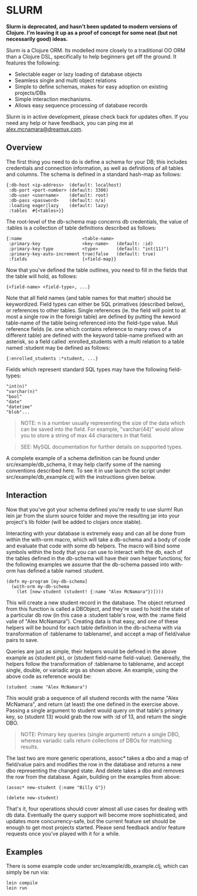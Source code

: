 SLURM
=====

**Slurm is deprecated, and hasn't been updated to modern versions of Clojure. I'm leaving it up as a proof of concept for some neat (but not necessarily good) ideas.**

Slurm is a Clojure ORM.  Its modelled more closely to a traditional OO ORM than a Clojure DSL, specifically to help beginners get off the ground.  It features the following:

* Selectable eager or lazy loading of database objects
* Seamless single and multi object relations
* Simple to define schemas, makes for easy adoption on existing projects/DBs
* Simple interaction mechanisms.
* Allows easy sequence processing of database records

Slurm is in active development, please check back for updates often.  If you need any help or have feedback, you can ping me at alex.mcnamara@dreamux.com.

Overview
--------

The first thing you need to do is define a schema for your DB; this includes credentials and connection information, as well as definitions of all tables and columns.  The schema is defined in a standard hash-map as follows:

    {:db-host <ip-address>  (default: localhost)
     :db-port <port-number> (default: 3306)
     :db-user <username>    (default: root)
     :db-pass <password>    (default: n/a)
     :loading eager|lazy    (default: lazy)
     :tables  #{<tables>}}

The root-level of the db-schema map concerns db credentials, the value of :tables is a collection of table definitions described as follows:

    {:name                       <table-name>
     :primary-key                <key-name>   (default: :id)
     :primary-key-type           <type>       (default: "int(11)")
     :primary-key-auto-increment true|false   (default: true)
     :fields                     {<field-map}}

Now that you've defined the table outlines, you need to fill in the fields that the table will hold, as follows:

    {<field-name> <field-type>, ...}

Note that all field names (and table names for that matter) should be keywordized.  Field types can either be SQL primatives (described below), or references to other tables.  Single references (ie. the field will point to at most a single row in the foreign table) are defined by putting the keword table-name of the table being referenced into the field-type value.  Muli reference fields (ie. one which contains reference to many rows of a different table) are defined with the keyword table-name prefixed with an asterisk, so a field called :enrolled_students with a multi relation to a table named :student may be defined as follows:

    {:enrolled_students :*student, ...}

Fields which represent standard SQL types may have the following field-types:

    "int(n)"
    "varchar(n)"
    "bool"
    "date"
    "datetime"
    "blob"...

> NOTE: n is a number usually representing the size of the data which can be saved into the field.  For example, "varchar(44)" would allow you to store a string of max 44 characters in that field.

> SEE:  MySQL documentation for further details on supported types.

A complete example of a schema definition can be found under src/example/db_schema, it may help clarify some of the naming conventions described here.  To see it in use launch the script under src/example/db_example.clj with the instructions given below.

Interaction
-----------

Now that you've got your schema defined you're ready to use slurm!  Run lein jar from the slurm source folder and move the resulting jar into your project's lib folder (will be added to clojars once stable).

Interacting with your database is extremely easy and can all be done from within the with-orm macro, which will take a db-schema and a body of code and evaluate that code with some db helpers.  The macro will bind some symbols within the body that you can use to interact with the db, each of the tables defined in the db-schema will have their own helper functions; for the following examples we assume that the db-schema passed into with-orm has defined a table named :student.

    (defn my-program [my-db-schema]
      (with-orm my-db-schema
        (let [new-student (student! {:name "Alex McNamara"})])))

This will create a new student record in the database.  The object returned from this function is called a DBObject, and they're used to hold the state of a particular db row (in this case a :student table's row, with the :name field valie of "Alex McNamara").  Creating data is that easy, and one of these helpers will be bound for each table definition in the db-schema with via transformation of :tablename to tablename!, and accept a map of field/value pairs to save.

Queries are just as simple, their helpers would be defined in the above example as (student pk), or (student field-name field-value).  Genereally, the helpers follow the transformation of :tablename to tablename, and accept single, double, or variadic args as shown above.  An example, using the above code as reference would be:

    (student :name "Alex McNamara")

This would grab a sequence of all studend records with the name "Alex McNamara", and return (at least) the one defined in the exercise above.  Passing a single argument to student would query on that table's primary key, so (student 13) would grab the row with :id of 13, and return the single DBO.

> NOTE: Primary key queries (single argument) return a single DBO, whereas variadic calls return collections of DBOs for matching results.

The last two are more generic operations, assoc* takes a dbo and a map of field/value pairs and modifies the row in the database and returns a new dbo representing the changed state.  And delete takes a dbo and removes the row from the database.  Again, building on the examples from above:

    (assoc* new-student {:name "Billy G"})

    (delete new-student)

That's it, four operations should cover almost all use cases for dealing with db data.  Eventually the query support will become more sophisticated, and updates more concurrency-safe, but the current feature set should be enough to get most projects started.  Please send feedback and/or feature requests once you've played with it for a while.

Examples
-------

There is some example code under src/example/db_example.clj, which can simply be run via:

    lein compile
    lein run
